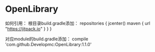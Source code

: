 # OpenLibrary

如何引用：
根目录build.gradle添加：
    repositories {
        jcenter()
        maven { url "https://jitpack.io" }
    }
}

对应module的build.gradle添加：
compile 'com.github.Developmc:OpenLibrary:1.1.0'
